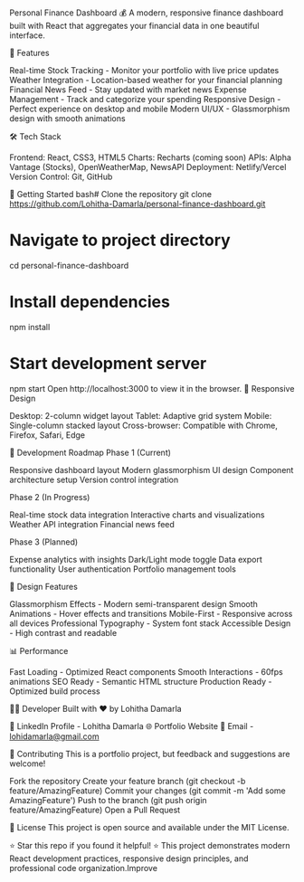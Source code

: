 Personal Finance Dashboard 💰
A modern, responsive finance dashboard built with React that aggregates your financial data in one beautiful interface.


🌟 Features

Real-time Stock Tracking - Monitor your portfolio with live price updates
Weather Integration - Location-based weather for your financial planning
Financial News Feed - Stay updated with market news
Expense Management - Track and categorize your spending
Responsive Design - Perfect experience on desktop and mobile
Modern UI/UX - Glassmorphism design with smooth animations

🛠️ Tech Stack

Frontend: React, CSS3, HTML5
Charts: Recharts (coming soon)
APIs: Alpha Vantage (Stocks), OpenWeatherMap, NewsAPI
Deployment: Netlify/Vercel
Version Control: Git, GitHub

🚀 Getting Started
bash# Clone the repository
git clone https://github.com/Lohitha-Damarla/personal-finance-dashboard.git

# Navigate to project directory
cd personal-finance-dashboard

# Install dependencies
npm install

# Start development server
npm start
Open http://localhost:3000 to view it in the browser.
📱 Responsive Design

Desktop: 2-column widget layout
Tablet: Adaptive grid system
Mobile: Single-column stacked layout
Cross-browser: Compatible with Chrome, Firefox, Safari, Edge

🔮 Development Roadmap
Phase 1 (Current)

 Responsive dashboard layout
 Modern glassmorphism UI design
 Component architecture setup
 Version control integration

Phase 2 (In Progress)

 Real-time stock data integration
 Interactive charts and visualizations
 Weather API integration
 Financial news feed

Phase 3 (Planned)

 Expense analytics with insights
 Dark/Light mode toggle
 Data export functionality
 User authentication
 Portfolio management tools

🎨 Design Features

Glassmorphism Effects - Modern semi-transparent design
Smooth Animations - Hover effects and transitions
Mobile-First - Responsive across all devices
Professional Typography - System font stack
Accessible Design - High contrast and readable

📊 Performance

Fast Loading - Optimized React components
Smooth Interactions - 60fps animations
SEO Ready - Semantic HTML structure
Production Ready - Optimized build process

👨‍💻 Developer
Built with ❤️ by Lohitha Damarla

💼 LinkedIn Profile - Lohitha Damarla
🌐 Portfolio Website
📧 Email - lohidamarla@gmail.com

🤝 Contributing
This is a portfolio project, but feedback and suggestions are welcome!

Fork the repository
Create your feature branch (git checkout -b feature/AmazingFeature)
Commit your changes (git commit -m 'Add some AmazingFeature')
Push to the branch (git push origin feature/AmazingFeature)
Open a Pull Request

📝 License
This project is open source and available under the MIT License.

⭐ Star this repo if you found it helpful! ⭐
This project demonstrates modern React development practices, responsive design principles, and professional code organization.Improve
